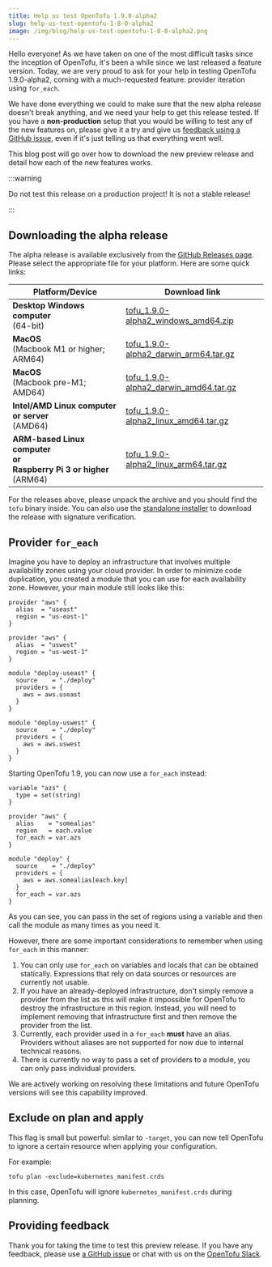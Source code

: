 ```yaml
---
title: Help us test OpenTofu 1.9.0-alpha2
slug: help-us-test-opentofu-1-8-0-alpha2
image: /img/blog/help-us-test-opentofu-1-8-0-alpha2.png
---
```


Hello everyone! As we have taken on one of the most difficult tasks since the inception of OpenTofu, it's been a while since we last released a feature version. Today, we are very proud to ask for your help in testing OpenTofu 1.9.0-alpha2, coming with a much-requested feature: provider iteration using `for_each`.

We have done everything we could to make sure that the new alpha release doesn't break anything, and we need your help to get this release tested. If you have a **non-production** setup that you would be willing to test any of the new features on, please give it a try and give us [feedback using a GitHub issue](https://github.com/opentofu/opentofu/issues/new/choose), even if it's just telling us that everything went well.

This blog post will go over how to download the new preview release and detail how each of the new features works.

:::warning

Do not test this release on a production project! It is not a stable release!

:::

## Downloading the alpha release

The alpha release is available exclusively from the [GitHub Releases page](https://github.com/opentofu/opentofu/releases/tag/v1.9.0-alpha2). Please select the appropriate file for your platform. Here are some quick links:

| Platform/Device                                                                 | Download link                                                                                                                                       |
|---------------------------------------------------------------------------------|-----------------------------------------------------------------------------------------------------------------------------------------------------|
| **Desktop Windows computer**<br />(64-bit)                                      | [tofu_1.9.0-alpha2_windows_amd64.zip](https://github.com/opentofu/opentofu/releases/download/v1.9.0-alpha2/tofu_1.9.0-alpha2_windows_amd64.zip)     |
| **MacOS**<br />(Macbook M1 or higher; ARM64)                                    | [tofu_1.9.0-alpha2_darwin_arm64.tar.gz](https://github.com/opentofu/opentofu/releases/download/v1.9.0-alpha2/tofu_1.9.0-alpha2_darwin_arm64.tar.gz) |
| **MacOS**<br />(Macbook pre-M1; AMD64)                                          | [tofu_1.9.0-alpha2_darwin_amd64.tar.gz](https://github.com/opentofu/opentofu/releases/download/v1.9.0-alpha2/tofu_1.9.0-alpha2_darwin_amd64.tar.gz) |
| **Intel/AMD Linux computer or server**<br />(AMD64)                             | [tofu_1.9.0-alpha2_linux_amd64.tar.gz](https://github.com/opentofu/opentofu/releases/download/v1.9.0-alpha2/tofu_1.9.0-alpha2_linux_amd64.tar.gz)   |
| **ARM-based Linux computer<br />or<br />Raspberry Pi 3 or higher**<br />(ARM64) | [tofu_1.9.0-alpha2_linux_arm64.tar.gz](https://github.com/opentofu/opentofu/releases/download/v1.9.0-alpha2/tofu_1.9.0-alpha2_linux_arm64.tar.gz)   |

For the releases above, please unpack the archive and you should find the `tofu` binary inside. You can also use the [standalone installer](https://opentofu.org/docs/intro/install/standalone/) to download the release with signature verification.

## Provider `for_each`

Imagine you have to deploy an infrastructure that involves multiple availability zones using your cloud provider. In order to minimize code duplication, you created a module that you can use for each availability zone. However, your main module still looks like this:

```hcl2
provider "aws" {
  alias  = "useast"
  region = "us-east-1"
}

provider "aws" {
  alias  = "uswest"
  region = "us-west-1"
}

module "deploy-useast" {
  source    = "./deploy"
  providers = {
    aws = aws.useast
  }
}

module "deploy-uswest" {
  source    = "./deploy"
  providers = {
    aws = aws.uswest
  }
}
```

Starting OpenTofu 1.9, you can now use a `for_each` instead:

```hcl2
variable "azs" {
  type = set(string)
}

provider "aws" {
  alias    = "somealias"
  region   = each.value
  for_each = var.azs
}

module "deploy" {
  source    = "./deploy"
  providers = {
    aws = aws.somealias[each.key]
  }
  for_each = var.azs
}
```

As you can see, you can pass in the set of regions using a variable and then call the module as many times as you need it.

However, there are some important considerations to remember when using `for_each` in this manner:

1. You can only use `for_each` on variables and locals that can be obtained statically. Expressions that rely on data sources or resources are currently not usable.
2. If you have an already-deployed infrastructure, don't simply remove a provider from the list as this will make it impossible for OpenTofu to destroy the infrastructure in this region. Instead, you will need to implement removing that infrastructure first and then remove the provider from the list.
3. Currently, each provider used in a `for_each` **must** have an alias. Providers without aliases are not supported for now due to internal technical reasons.
4. There is currently no way to pass a set of providers to a module, you can only pass individual providers.

We are actively working on resolving these limitations and future OpenTofu versions will see this capability improved.

## Exclude on plan and apply

This flag is small but powerful: similar to `-target`, you can now tell OpenTofu to ignore a certain resource when applying your configuration.

For example:

```hcl2
tofu plan -exclude=kubernetes_manifest.crds
```

In this case, OpenTofu will ignore `kubernetes_manifest.crds` during planning.

## Providing feedback

Thank you for taking the time to test this preview release. If you have any feedback, please use [a GitHub issue](https://github.com/opentofu/opentofu/issues/new/choose) or chat with us on the [OpenTofu Slack](https://opentofu.org/slack/).
